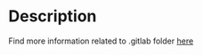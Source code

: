 # Description

Find more information related to .gitlab
folder [here](https://docs.gitlab.com/ee/development/features_inside_dot_gitlab.html)